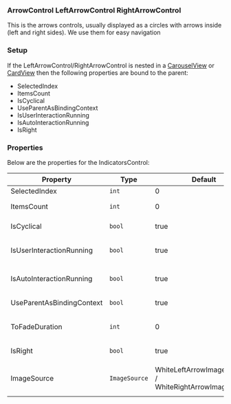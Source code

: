 ### ArrowControl LeftArrowControl RightArrowControl

This is the arrows controls, usually displayed as a circles with arrows inside (left and right sides). We use them for easy navigation

### Setup

If the LeftArrowControl/RightArrowControl is nested in a [CarouselView](CarouselView.md) or [CardView](CardView.md) then the following properties are bound to the parent:
- SelectedIndex
- ItemsCount
- IsCyclical
- UseParentAsBindingContext
- IsUserInteractionRunning
- IsAutoInteractionRunning
- IsRight

### Properties

Below are the properties for the IndicatorsControl:

Property | Type | Default | Description
--- | --- | --- | ---
SelectedIndex | `int` | 0 | The currently selected index.
ItemsCount | `int` | 0 | The number of items the indicator should display.
IsCyclical | `bool` | true | Detect is parent Cards/Carousel cyclical.
IsUserInteractionRunning | `bool` | true | Is used when `ToFadeDuration` is greater than 0 to show and hide the IndicatorControl.
IsAutoInteractionRunning | `bool` | true | Is used when `ToFadeDuration` is greater than 0 to show and hide the IndicatorControl.
UseParentAsBindingContext | `bool` | true | Set the `BindingContext` of this control to the parent.
ToFadeDuration | `int` | 0 | The duration in milliseconds beforethe indicator control will fade out so it is not visible.
IsRight | `bool` | true | The position of the control (Right by default).
ImageSource | `ImageSource` | WhiteLeftArrowImageSource / WhiteRightArrowImageSource| The image source of left / right arrow, can be set black arrows via ```PanCardView.Resources.ResourceInfo``` or any image you want.
